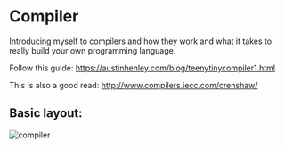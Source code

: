 # Compiler
Introducing myself to compilers and how they work and what it takes to really build your own programming language.

Follow this guide: https://austinhenley.com/blog/teenytinycompiler1.html

This is also a good read: http://www.compilers.iecc.com/crenshaw/


## Basic layout: 

![compiler](https://github.com/Bchass/Compiler/assets/34097574/691a4c60-82c1-4e65-9f22-ebcfd9f668ee)

